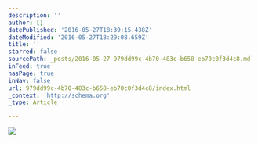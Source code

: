 ```yaml
---
description: ''
author: []
datePublished: '2016-05-27T18:39:15.438Z'
dateModified: '2016-05-27T18:29:08.659Z'
title: ''
starred: false
sourcePath: _posts/2016-05-27-979dd99c-4b70-483c-b658-eb70c0f3d4c8.md
inFeed: true
hasPage: true
inNav: false
url: 979dd99c-4b70-483c-b658-eb70c0f3d4c8/index.html
_context: 'http://schema.org'
_type: Article

---
```

![](https://the-grid-user-content.s3-us-west-2.amazonaws.com/c3431bd6-6a30-4529-9cbe-5d83847df705.jpg)